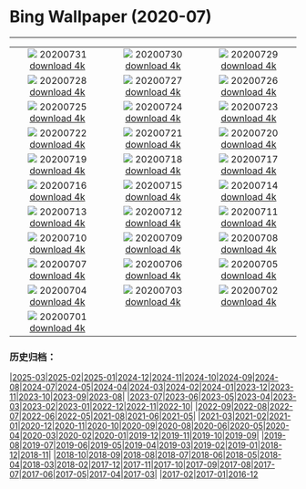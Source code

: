 # Bing Wallpaper (2020-07)
**************
| | | |
| :----: | :----: | :----: |
| ![](https://www.bing.com/th?id=OHR.LavaShip_ZH-CN3924445486_1920x1080.jpg) 20200731 [download 4k](https://www.bing.com/th?id=OHR.LavaShip_ZH-CN3924445486_UHD.jpg) | ![](https://www.bing.com/th?id=OHR.TahoeBeach_ZH-CN3786728560_1920x1080.jpg) 20200730 [download 4k](https://www.bing.com/th?id=OHR.TahoeBeach_ZH-CN3786728560_UHD.jpg) | ![](https://www.bing.com/th?id=OHR.HamerkopHunting_ZH-CN3632585255_1920x1080.jpg) 20200729 [download 4k](https://www.bing.com/th?id=OHR.HamerkopHunting_ZH-CN3632585255_UHD.jpg) |
| ![](https://www.bing.com/th?id=OHR.KallurLighthouse_ZH-CN3407251246_1920x1080.jpg) 20200728 [download 4k](https://www.bing.com/th?id=OHR.KallurLighthouse_ZH-CN3407251246_UHD.jpg) | ![](https://www.bing.com/th?id=OHR.HamelinPool_ZH-CN3309979763_1920x1080.jpg) 20200727 [download 4k](https://www.bing.com/th?id=OHR.HamelinPool_ZH-CN3309979763_UHD.jpg) | ![](https://www.bing.com/th?id=OHR.AerialTamul_ZH-CN3164679201_1920x1080.jpg) 20200726 [download 4k](https://www.bing.com/th?id=OHR.AerialTamul_ZH-CN3164679201_UHD.jpg) |
| ![](https://www.bing.com/th?id=OHR.WheatCastilla_ZH-CN2814576294_1920x1080.jpg) 20200725 [download 4k](https://www.bing.com/th?id=OHR.WheatCastilla_ZH-CN2814576294_UHD.jpg) | ![](https://www.bing.com/th?id=OHR.RedSailboat_ZH-CN2386102503_1920x1080.jpg) 20200724 [download 4k](https://www.bing.com/th?id=OHR.RedSailboat_ZH-CN2386102503_UHD.jpg) | ![](https://www.bing.com/th?id=OHR.KapamaCousins_ZH-CN2164304882_1920x1080.jpg) 20200723 [download 4k](https://www.bing.com/th?id=OHR.KapamaCousins_ZH-CN2164304882_UHD.jpg) |
| ![](https://www.bing.com/th?id=OHR.CausewayStones_ZH-CN2070328388_1920x1080.jpg) 20200722 [download 4k](https://www.bing.com/th?id=OHR.CausewayStones_ZH-CN2070328388_UHD.jpg) | ![](https://www.bing.com/th?id=OHR.RedBlueWildebeest_ZH-CN1024893552_1920x1080.jpg) 20200721 [download 4k](https://www.bing.com/th?id=OHR.RedBlueWildebeest_ZH-CN1024893552_UHD.jpg) | ![](https://www.bing.com/th?id=OHR.DinantBelgium_ZH-CN0913727176_1920x1080.jpg) 20200720 [download 4k](https://www.bing.com/th?id=OHR.DinantBelgium_ZH-CN0913727176_UHD.jpg) |
| ![](https://www.bing.com/th?id=OHR.EarthriseSequence_ZH-CN0750195611_1920x1080.jpg) 20200719 [download 4k](https://www.bing.com/th?id=OHR.EarthriseSequence_ZH-CN0750195611_UHD.jpg) | ![](https://www.bing.com/th?id=OHR.GrandCanalGondolas_ZH-CN0542933448_1920x1080.jpg) 20200718 [download 4k](https://www.bing.com/th?id=OHR.GrandCanalGondolas_ZH-CN0542933448_UHD.jpg) | ![](https://www.bing.com/th?id=OHR.NineSpotted_ZH-CN0422284522_1920x1080.jpg) 20200717 [download 4k](https://www.bing.com/th?id=OHR.NineSpotted_ZH-CN0422284522_UHD.jpg) |
| ![](https://www.bing.com/th?id=OHR.HappyBalloon_ZH-CN0324866466_1920x1080.jpg) 20200716 [download 4k](https://www.bing.com/th?id=OHR.HappyBalloon_ZH-CN0324866466_UHD.jpg) | ![](https://www.bing.com/th?id=OHR.FrederickSound_ZH-CN1838908749_1920x1080.jpg) 20200715 [download 4k](https://www.bing.com/th?id=OHR.FrederickSound_ZH-CN1838908749_UHD.jpg) | ![](https://www.bing.com/th?id=OHR.WinchesterCrypt_ZH-CN1683778044_1920x1080.jpg) 20200714 [download 4k](https://www.bing.com/th?id=OHR.WinchesterCrypt_ZH-CN1683778044_UHD.jpg) |
| ![](https://www.bing.com/th?id=OHR.PantheonParis_ZH-CN1546295756_1920x1080.jpg) 20200713 [download 4k](https://www.bing.com/th?id=OHR.PantheonParis_ZH-CN1546295756_UHD.jpg) | ![](https://www.bing.com/th?id=OHR.SunnyRainforest_ZH-CN1412617420_1920x1080.jpg) 20200712 [download 4k](https://www.bing.com/th?id=OHR.SunnyRainforest_ZH-CN1412617420_UHD.jpg) | ![](https://www.bing.com/th?id=OHR.WaterRipplesVideo_ZH-CN8790763092_1920x1080.jpg) 20200711 [download 4k](https://www.bing.com/th?id=OHR.WaterRipplesVideo_ZH-CN8790763092_UHD.jpg) |
| ![](https://www.bing.com/th?id=OHR.MangroveForest_ZH-CN1141787046_1920x1080.jpg) 20200710 [download 4k](https://www.bing.com/th?id=OHR.MangroveForest_ZH-CN1141787046_UHD.jpg) | ![](https://www.bing.com/th?id=OHR.BellTowerItaly_ZH-CN1011281003_1920x1080.jpg) 20200709 [download 4k](https://www.bing.com/th?id=OHR.BellTowerItaly_ZH-CN1011281003_UHD.jpg) | ![](https://www.bing.com/th?id=OHR.ColoradoColumbine_ZH-CN0901580141_1920x1080.jpg) 20200708 [download 4k](https://www.bing.com/th?id=OHR.ColoradoColumbine_ZH-CN0901580141_UHD.jpg) |
| ![](https://www.bing.com/th?id=OHR.NorfolkPups_ZH-CN0794024596_1920x1080.jpg) 20200707 [download 4k](https://www.bing.com/th?id=OHR.NorfolkPups_ZH-CN0794024596_UHD.jpg) | ![](https://www.bing.com/th?id=OHR.CalorisMDIS_ZH-CN8904275746_1920x1080.jpg) 20200706 [download 4k](https://www.bing.com/th?id=OHR.CalorisMDIS_ZH-CN8904275746_UHD.jpg) | ![](https://www.bing.com/th?id=OHR.Kamchatka_ZH-CN8647931935_1920x1080.jpg) 20200705 [download 4k](https://www.bing.com/th?id=OHR.Kamchatka_ZH-CN8647931935_UHD.jpg) |
| ![](https://www.bing.com/th?id=OHR.NantucketIsland_ZH-CN8295645754_1920x1080.jpg) 20200704 [download 4k](https://www.bing.com/th?id=OHR.NantucketIsland_ZH-CN8295645754_UHD.jpg) | ![](https://www.bing.com/th?id=OHR.OwlSunflowers_ZH-CN8154999485_1920x1080.jpg) 20200703 [download 4k](https://www.bing.com/th?id=OHR.OwlSunflowers_ZH-CN8154999485_UHD.jpg) | ![](https://www.bing.com/th?id=OHR.DogDays_ZH-CN8013834742_1920x1080.jpg) 20200702 [download 4k](https://www.bing.com/th?id=OHR.DogDays_ZH-CN8013834742_UHD.jpg) |
| ![](https://www.bing.com/th?id=OHR.HierapolisTurkey_ZH-CN6067183569_1920x1080.jpg) 20200701 [download 4k](https://www.bing.com/th?id=OHR.HierapolisTurkey_ZH-CN6067183569_UHD.jpg) |  |  |

### 历史归档：

|[2025-03](bing/2025-03/2025-03.md)|[2025-02](bing/2025-02/2025-02.md)|[2025-01](bing/2025-01/2025-01.md)|[2024-12](bing/2024-12/2024-12.md)|[2024-11](bing/2024-11/2024-11.md)|[2024-10](bing/2024-10/2024-10.md)|[2024-09](bing/2024-09/2024-09.md)|[2024-08](bing/2024-08/2024-08.md)|[2024-07](bing/2024-07/2024-07.md)|[2024-05](bing/2024-05/2024-05.md)|[2024-04](bing/2024-04/2024-04.md)|[2024-03](bing/2024-03/2024-03.md)|[2024-02](bing/2024-02/2024-02.md)|[2024-01](bing/2024-01/2024-01.md)|[2023-12](bing/2023-12/2023-12.md)|[2023-11](bing/2023-11/2023-11.md)|[2023-10](bing/2023-10/2023-10.md)|[2023-09](bing/2023-09/2023-09.md)|[2023-08](bing/2023-08/2023-08.md)|
|[2023-07](bing/2023-07/2023-07.md)|[2023-06](bing/2023-06/2023-06.md)|[2023-05](bing/2023-05/2023-05.md)|[2023-04](bing/2023-04/2023-04.md)|[2023-03](bing/2023-03/2023-03.md)|[2023-02](bing/2023-02/2023-02.md)|[2023-01](bing/2023-01/2023-01.md)|[2022-12](bing/2022-12/2022-12.md)|[2022-11](bing/2022-11/2022-11.md)|[2022-10](bing/2022-10/2022-10.md)|
|[2022-09](bing/2022-09/2022-09.md)|[2022-08](bing/2022-08/2022-08.md)|[2022-07](bing/2022-07/2022-07.md)|[2022-06](bing/2022-06/2022-06.md)|[2022-05](bing/2022-05/2022-05.md)|[2021-08](bing/2021-08/2021-08.md)|[2021-06](bing/2021-06/2021-06.md)|[2021-05](bing/2021-05/2021-05.md)|
|[2021-03](bing/2021-03/2021-03.md)|[2021-02](bing/2021-02/2021-02.md)|[2021-01](bing/2021-01/2021-01.md)|[2020-12](bing/2020-12/2020-12.md)|[2020-11](bing/2020-11/2020-11.md)|[2020-10](bing/2020-10/2020-10.md)|[2020-09](bing/2020-09/2020-09.md)|[2020-08](bing/2020-08/2020-08.md)|[2020-06](bing/2020-06/2020-06.md)|[2020-05](bing/2020-05/2020-05.md)|[2020-04](bing/2020-04/2020-04.md)|[2020-03](bing/2020-03/2020-03.md)|[2020-02](bing/2020-02/2020-02.md)|[2020-01](bing/2020-01/2020-01.md)|[2019-12](bing/2019-12/2019-12.md)|[2019-11](bing/2019-11/2019-11.md)|[2019-10](bing/2019-10/2019-10.md)|[2019-09](bing/2019-09/2019-09.md)|
|[2019-08](bing/2019-08/2019-08.md)|[2019-07](bing/2019-07/2019-07.md)|[2019-06](bing/2019-06/2019-06.md)|[2019-05](bing/2019-05/2019-05.md)|[2019-04](bing/2019-04/2019-04.md)|[2019-03](bing/2019-03/2019-03.md)|[2019-02](bing/2019-02/2019-02.md)|[2019-01](bing/2019-01/2019-01.md)|[2018-12](bing/2018-12/2018-12.md)|[2018-11](bing/2018-11/2018-11.md)|
|[2018-10](bing/2018-10/2018-10.md)|[2018-09](bing/2018-09/2018-09.md)|[2018-08](bing/2018-08/2018-08.md)|[2018-07](bing/2018-07/2018-07.md)|[2018-06](bing/2018-06/2018-06.md)|[2018-05](bing/2018-05/2018-05.md)|[2018-04](bing/2018-04/2018-04.md)|[2018-03](bing/2018-03/2018-03.md)|[2018-02](bing/2018-02/2018-02.md)|[2017-12](bing/2017-12/2017-12.md)|[2017-11](bing/2017-11/2017-11.md)|[2017-10](bing/2017-10/2017-10.md)|[2017-09](bing/2017-09/2017-09.md)|[2017-08](bing/2017-08/2017-08.md)|[2017-07](bing/2017-07/2017-07.md)|[2017-06](bing/2017-06/2017-06.md)|[2017-05](bing/2017-05/2017-05.md)|[2017-04](bing/2017-04/2017-04.md)|[2017-03](bing/2017-03/2017-03.md)|
|[2017-02](bing/2017-02/2017-02.md)|[2017-01](bing/2017-01/2017-01.md)|[2016-12](bing/2016-12/2016-12.md)